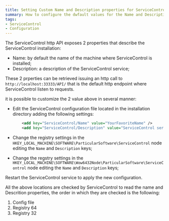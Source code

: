 ```yaml
---
title: Setting Custom Name and Description properties for ServiceControl API
summary: How to configure the dwfault values for the Name and Description properties of the ServiceControl API
tags:
- ServiceControl
- Configuration
---
```

The ServiceControl http API exposes 2 properties that describe the ServiceControl installation:

* Name: by default the name of the machine where ServiceControl is installed;
* Description: a description of the ServiceControl service;

These 2 prperties can be retrieved issuing an http call to `http://localhost:33333/API/` that is the default http endpoint where ServiceControl listen to requests.

it is possible to customize the 2 value above in several manner:

* Edit the ServiceControl configuration file located in the installation directory adding the following settings:

	```xml
    	<add key="ServiceControl/Name" value="YourFavoriteName" />
    	<add key="ServiceControl/Description" value="ServiceControl service description" />
	```
	
* Change the registry settings in the `HKEY_LOCAL_MACHINE\SOFTWARE\ParticularSoftware\ServiceControl` node editing the `Name` and `Description` keys;
* Change the regstry settings in the `HKEY_LOCAL_MACHINE\SOFTWARE\Wow6432Node\ParticularSoftware\ServiceControl` node editing the `Name` and `Description` keys;

Restart the ServiceControl service to apply the new configuration.

All the above locations are checked by ServiceControl to read the name and Descrition properties, the order in which they are checked is the following:

1. Config file
1. Registry 64
1. Registry 32